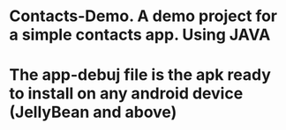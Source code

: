 # Contacts-Demo. A demo project for a simple contacts app. Using JAVA
# The app-debuj file is the apk ready to install on any android device (JellyBean and above)
